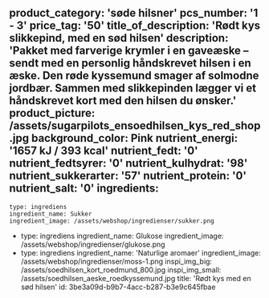 product_category: 'søde hilsner'
pcs_number: '1 - 3'
price_tag: '50'
title_of_description: 'Rødt kys slikkepind, med en sød hilsen'
description: 'Pakket med farverige krymler i en gaveæske – sendt med en personlig håndskrevet hilsen i en æske. Den røde kyssemund smager af solmodne jordbær. Sammen med slikkepinden lægger vi et håndskrevet kort med den hilsen du ønsker.'
product_picture: /assets/sugarpilots_ensoedhilsen_kys_red_shop.jpg
background_color: Pink
nutrient_energi: '1657 kJ / 393 kcal'
nutrient_fedt: '0'
nutrient_fedtsyrer: '0'
nutrient_kulhydrat: '98'
nutrient_sukkerarter: '57'
nutrient_protein: '0'
nutrient_salt: '0'
ingredients:
  -
    type: ingrediens
    ingredient_name: Sukker
    ingredient_image: /assets/webshop/ingredienser/sukker.png
  -
    type: ingrediens
    ingredient_name: Glukose
    ingredient_image: /assets/webshop/ingredienser/glukose.png
  -
    type: ingrediens
    ingredient_name: 'Naturlige aromaer'
    ingredient_image: /assets/webshop/ingredienser/moss-1.png
inspi_img_big: /assets/soedhilsen_kort_roedmund_800.jpg
inspi_img_small: /assets/soedhilsen_aeske_roedkyssemund.jpg
title: 'Rødt kys med en sød hilsen'
id: 3be3a09d-b9b7-4acc-b287-b3e9c645fbae
